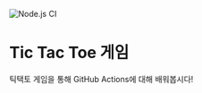 ![Node.js CI](https://github.com/wisdeom/actionsdemo/workflows/Node.js%20CI/badge.svg)

# Tic Tac Toe 게임

틱택토 게임을 통해 GitHub Actions에 대해 배워봅시다!


 
